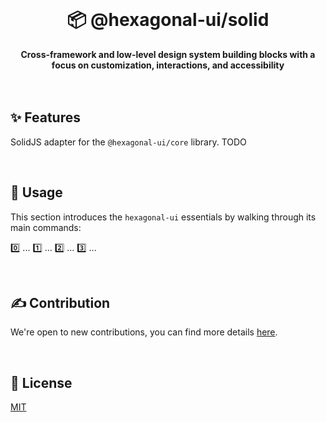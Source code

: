 <br>
<div align="center">
    <h1>📦 @hexagonal-ui/solid</h1>
    <strong>Cross-framework and low-level design system building blocks with a focus on customization, interactions, and accessibility</strong>
</div>
<br>
<br>

## ✨ Features

SolidJS adapter for the `@hexagonal-ui/core` library.
TODO

<br>

## 🚀 Usage

This section introduces the `hexagonal-ui` essentials by walking through its main commands:

0️⃣ ...
1️⃣ ...
2️⃣ ...
3️⃣ ...

<br>

## ✍️ Contribution

We're open to new contributions, you can find more details [here](https://github.com/adbayb/hexagonal-ui/blob/main/CONTRIBUTING.md).

<br>

## 📖 License

[MIT](https://github.com/adbayb/hexagonal-ui/blob/main/LICENSE "License MIT")

<br>
